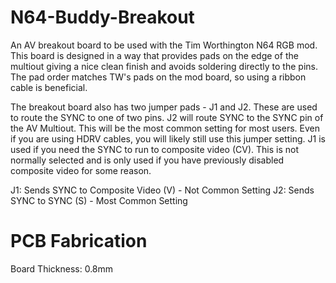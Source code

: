 # N64-Buddy-Breakout
An AV breakout board to be used with the Tim Worthington N64 RGB mod. This board is designed in a way that provides pads on the edge of the multiout giving a nice clean finish and avoids soldering directly to the pins. The pad order matches TW's pads on the mod board, so using a ribbon cable is beneficial.

The breakout board also has two jumper pads - J1 and J2. These are used to route the SYNC to one of two pins. J2 will route SYNC to the SYNC pin of the AV Multiout. This will be the most common setting for most users. Even if you are using HDRV cables, you will likely still use this jumper setting. J1 is used if you need the SYNC to run to composite video (CV). This is not normally selected and is only used if you have previously disabled composite video for some reason.

J1: Sends SYNC to Composite Video (V) - Not Common Setting
J2: Sends SYNC to SYNC (S) - Most Common Setting

# PCB Fabrication
Board Thickness: 0.8mm
